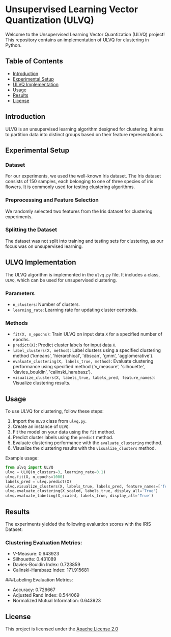 # Unsupervised Learning Vector Quantization (ULVQ)

Welcome to the Unsupervised Learning Vector Quantization (ULVQ) project! This repository contains an implementation of ULVQ for clustering in Python.

## Table of Contents
- [Introduction](#introduction)
- [Experimental Setup](#experimental-setup)
- [ULVQ Implementation](#ulvq-implementation)
- [Usage](#usage)
- [Results](#results)
- [License](#license)

## Introduction

ULVQ is an unsupervised learning algorithm designed for clustering. It aims to partition data into distinct groups based on their feature representations.

## Experimental Setup

### Dataset
For our experiments, we used the well-known Iris dataset. The Iris dataset consists of 150 samples, each belonging to one of three species of iris flowers. It is commonly used for testing clustering algorithms.

### Preprocessing and Feature Selection
We randomly selected two features from the Iris dataset for clustering experiments.

### Splitting the Dataset
The dataset was not split into training and testing sets for clustering, as our focus was on unsupervised learning.

## ULVQ Implementation

The ULVQ algorithm is implemented in the `ulvq.py` file. It includes a class, `ULVQ`, which can be used for unsupervised clustering.

### Parameters
- `n_clusters`: Number of clusters.
- `learning_rate`: Learning rate for updating cluster centroids.

### Methods
- `fit(X, n_epochs)`: Train ULVQ on input data `X` for a specified number of epochs.
- `predict(X)`: Predict cluster labels for input data `X`.
- `label_clusters(X, method)`: Label clusters using a specified clustering method ('kmeans', 'hierarchical', 'dbscan', 'gmm', 'agglomerative').
- `evaluate_clustering(X, labels_true, method)`: Evaluate clustering performance using specified method ('v_measure', 'silhouette', 'davies_bouldin', 'calinski_harabasz').
- `visualize_clusters(X, labels_true, labels_pred, feature_names)`: Visualize clustering results.

## Usage

To use ULVQ for clustering, follow these steps:

1. Import the `ULVQ` class from `ulvq.py`.
2. Create an instance of `ULVQ`.
3. Fit the model on your data using the `fit` method.
4. Predict cluster labels using the `predict` method.
5. Evaluate clustering performance with the `evaluate_clustering` method.
6. Visualize the clustering results with the `visualize_clusters` method.

Example usage:

```python
from ulvq import ULVQ
ulvq = ULVQ(n_clusters=3, learning_rate=0.1)
ulvq.fit(X, n_epochs=1000)
labels_pred = ulvq.predict(X)
ulvq.visualize_clusters(X, labels_true, labels_pred, feature_names=['feature1', 'feature2'])
ulvq.evaluate_clustering(X_scaled, labels_true, display_all='True')
ulvq.evaluate_labeling(X_scaled, labels_true, display_all='True')
```

## Results

The experiments yielded the following evaluation scores with the IRIS Dataset:

### Clustering Evaluation Metrics:
- V-Measure: 0.643923
- Silhouette: 0.431089
- Davies-Bouldin Index: 0.723859
- Calinski-Harabasz Index: 171.915681

###Labeling Evaluation Metrics:
- Accuracy: 0.726667
- Adjusted Rand Index: 0.544069
- Normalized Mutual Information: 0.643923

## License

This project is licensed under the [Apache License 2.0](LICENSE)
